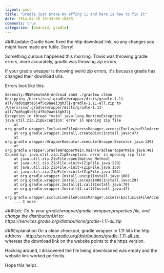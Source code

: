 ```yaml
---
layout: post
title: "Gradle just broke my effing CI and here is how to fix it"
date: 2014-04-10 10:33:00 +0100
comments: true
categories: [android, gradle]
---
```


###Update:
Gradle have fixed the http download link, so any changes you might have made are futile.
Sorry! 

Something curious happened this morning.
Travis was throwing gradle errors, more accurately, *gradle* was throwing *zip*
errors.

If your gradle wrapper is throwing weird zip errors, it's because gradle has changed
their download urls.

Errors look like this:

```
Serenity:MNSRemoteAB-Android zan$ ./gradlew clean
Unzipping /Users/zan/.gradle/wrapper/dists/gradle-1.11-all/7qd8qq8te5j4f5q9aaei3gh3lj/gradle-1.11-all.zip to /Users/zan/.gradle/wrapper/dists/gradle-1.11-all/7qd8qq8te5j4f5q9aaei3gh3lj
Exception in thread "main" java.lang.RuntimeException: java.util.zip.ZipException: error in opening zip file
	at org.gradle.wrapper.ExclusiveFileAccessManager.access(ExclusiveFileAccessManager.java:78)
	at org.gradle.wrapper.Install.createDist(Install.java:47)
	at org.gradle.wrapper.WrapperExecutor.execute(WrapperExecutor.java:129)
	at org.gradle.wrapper.GradleWrapperMain.main(GradleWrapperMain.java:48)
Caused by: java.util.zip.ZipException: error in opening zip file
	at java.util.zip.ZipFile.open(Native Method)
	at java.util.zip.ZipFile.<init>(ZipFile.java:220)
	at java.util.zip.ZipFile.<init>(ZipFile.java:150)
	at java.util.zip.ZipFile.<init>(ZipFile.java:164)
	at org.gradle.wrapper.Install.unzip(Install.java:160)
	at org.gradle.wrapper.Install.access$400(Install.java:29)
	at org.gradle.wrapper.Install$1.call(Install.java:70)
	at org.gradle.wrapper.Install$1.call(Install.java:47)
	at org.gradle.wrapper.ExclusiveFileAccessManager.access(ExclusiveFileAccessManager.java:65)
	... 3 more
```

###tl;dr:
*Go to your gradle/wrapper/gradle-wrapper.properties file, and change the
distributionUrl to: https\://services.gradle.org/distributions/gradle-1.11-all.zip*

###Explanation
On a clean checkout, gradle wrapper in 1.11 hits the http address -
http://services.gradle.org/distributions/gradle-1.11-all.zip, whereas the download
link on the website points to the https version.

Hacking around, I discovered the file being downloaded was empty and the website
link worked perfectly.

Hope this helps.

